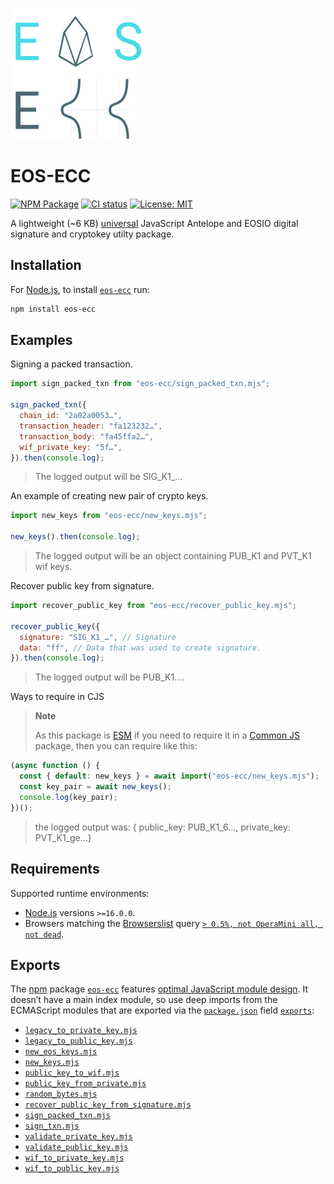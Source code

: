 ![eos ecc logo](static/eos-ecc.svg)

# EOS-ECC

[![NPM Package](https://img.shields.io/npm/v/eos-ecc.svg)](https://www.npmjs.org/package/eos-ecc) [![CI status](https://github.com/pur3miish/eos-ecc/workflows/CI/badge.svg)](https://github.com/pur3miish/eos-ecc/actions) [![License: MIT](https://img.shields.io/badge/License-MIT-yellow.svg)](https://github.com/pur3miish/eos-ecc/blob/main/LICENSE)

A lightweight (\~6 KB) [universal](https://en.wikipedia.org/wiki/Isomorphic_JavaScript) JavaScript Antelope and EOSIO digital signature and cryptokey utilty package.

## Installation

For [Node.js](https://nodejs.org), to install [`eos-ecc`](https://npm.im/eos-ecc) run:

```sh
npm install eos-ecc
```

## Examples

Signing a packed transaction.

```js
import sign_packed_txn from "eos-ecc/sign_packed_txn.mjs";

sign_packed_txn({
  chain_id: "2a02a0053…",
  transaction_header: "fa123232…",
  transaction_body: "fa45ffa2…",
  wif_private_key: "5f…",
}).then(console.log);
```

> The logged output will be SIG_K1\_…

An example of creating new pair of crypto keys.

```js
import new_keys from "eos-ecc/new_keys.mjs";

new_keys().then(console.log);
```

> The logged output will be an object containing PUB_K1 and PVT_K1 wif keys.

Recover public key from signature.

```js
import recover_public_key from "eos-ecc/recover_public_key.mjs";

recover_public_key({
  signature: "SIG_K1_…", // Signature
  data: "ff", // Data that was used to create signature.
}).then(console.log);
```

> The logged output will be PUB_K1….

Ways to require in CJS

> **Note**
>
> As this package is [ESM](https://nodejs.org/docs/latest-v16.x/api/esm.html) if you need to require it in a [Common JS](https://nodejs.org/docs/latest-v16.x/api/modules.html) package, then you can require like this:

```js
(async function () {
  const { default: new_keys } = await import("eos-ecc/new_keys.mjs");
  const key_pair = await new_keys();
  console.log(key_pair);
})();
```

> the logged output was: { public_key: PUB_K1_6…, private_key: PVT_K1_ge…}

## Requirements

Supported runtime environments:

- [Node.js](https://nodejs.org) versions `>=16.0.0`.
- Browsers matching the [Browserslist](https://browsersl.ist) query [`> 0.5%, not OperaMini all, not dead`](https://browsersl.ist/?q=%3E+0.5%25%2C+not+OperaMini+all%2C+not+dead).

## Exports

The [npm](https://npmjs.com) package [`eos-ecc`](https://npm.im/eos-ecc) features [optimal JavaScript module design](https://jaydenseric.com/blog/optimal-javascript-module-design). It doesn’t have a main index module, so use deep imports from the ECMAScript modules that are exported via the [`package.json`](./package.json) field [`exports`](https://nodejs.org/api/packages.html#exports):

- [`legacy_to_private_key.mjs`](./legacy_to_private_key.mjs)
- [`legacy_to_public_key.mjs`](./legacy_to_public_key.mjs)
- [`new_eos_keys.mjs`](./new_eos_keys.mjs)
- [`new_keys.mjs`](./new_keys.mjs)
- [`public_key_to_wif.mjs`](./public_key_to_wif.mjs)
- [`public_key_from_private.mjs`](./public_key_from_private.mjs)
- [`random_bytes.mjs`](./random_bytes.mjs)
- [`recover_public_key_from_signature.mjs`](./recover_public_key_from_signature.mjs)
- [`sign_packed_txn.mjs`](./sign_packed_txn.mjs)
- [`sign_txn.mjs`](./sign_txn.mjs)
- [`validate_private_key.mjs`](./validate_private_key.mjs)
- [`validate_public_key.mjs`](./validate_public_key.mjs)
- [`wif_to_private_key.mjs`](./wif_to_private_key.mjs)
- [`wif_to_public_key.mjs`](./wif_to_public_key.mjs)
